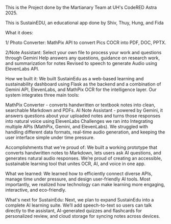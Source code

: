 This is the Project done by the Martianary Team at UH's CodeRED Astra 2025.

This is SustainEDU, an educational app done by Shiv, Thuy, Hung, and Fida

What it does:

1/ Photo Converter:
 MathPix API to convert Pics COCR into PDF, DOC, PPTX.

2/Note Assistant:
 Select your own file to process your work and questions through Gemini
 Help answers any questions, guidance on research work, and summarization for notes
 Revised to speech to generate Audio using ElevenLabs API.

How we built it:
We built SustainEdu as a web-based learning and sustainability dashboard using Flask as the backend and a combination of Gemini API, ElevenLabs, and MathPix OCR for the intelligence layer. Our system integrates three main tools:

MathPix Converter - converts handwritten or textbook notes into clean, searchable Markdown and PDFs.
AI Note Assistant - powered by Gemini, it answers questions about your uploaded notes and turns those responses into natural voice using ElevenLabs
Challenges we ran into
Integrating multiple APIs (MathPix, Gemini, and ElevenLabs). We struggled with handling different data formats, real-time audio generation, and keeping the user interface simple under time pressure.

Accomplishments that we're proud of:
 We built a working prototype that converts handwritten notes to Markdown, lets users ask AI questions, and generates natural audio responses. We’re proud of creating an accessible, sustainable learning tool that unites OCR, AI, and voice in one app.

What we learned:
 We learned how to efficiently connect diverse APIs, manage time under pressure, and design user-friendly AI tools. Most importantly, we realized how technology can make learning more engaging, interactive, and eco-friendly.

What's next for SustainEdu:
 Next, we plan to expand SustainEdu into a complete AI learning suite. We’ll add speech-to-text so users can talk directly to the assistant, AI-generated quizzes and flashcards for personalized review, and cloud storage for syncing notes across devices.
